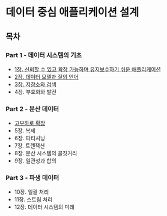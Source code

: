 # 데이터 중심 애플리케이션 설계
## 목차
### Part 1 - 데이터 시스템의 기초
- [1장. 신뢰할 수 있고 확장 가능하며 유지보수하기 쉬운 애플리케이션](./contents/chapter01.md)
- [2장. 데이터 모델과 질의 언어](./contents/chapter02.md)
- [3장. 저장소와 검색](./contents/chapter03.md)
- 4장. 부호화와 발전

### Part 2 - 분산 데이터
- [고부하로 확장](./contents/part2-intro.md)
- 5장. 복제
- 6장. 파티셔닝
- 7장. 트랜잭션
- 8장. 분산 시스템의 골칫거리
- 9장. 일관성과 합의

### Part 3 - 파생 데이터
- 10장. 일괄 처리
- 11장. 스트림 처리
- 12장. 데이터 시스템의 미래